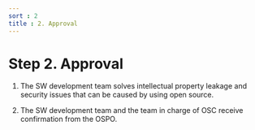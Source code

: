 ```yaml
---
sort : 2
title : 2. Approval
---
```


# Step 2. Approval

1. The SW development team solves intellectual property leakage and security issues that can be caused by using open source.
   <br>

2. The SW development team and the team in charge of OSC receive confirmation from the OSPO.
